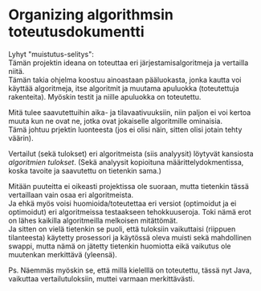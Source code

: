 # Organizing algorithmsin toteutusdokumentti

Lyhyt "muistutus-selitys":  
Tämän projektin ideana on toteuttaa eri järjestamisalgoritmeja ja vertailla niitä.  
Tämän takia ohjelma koostuu ainoastaan pääluokasta, jonka kautta voi käyttää algoritmeja, itse algoritmit ja muutama apuluokka (toteutettuja rakenteita). Myöskin testit ja niille apuluokka on toteutettu.  
  
Mitä tulee saavutettuihin aika- ja tilavaativuuksiin, niin paljon ei voi kertoa muuta kun ne ovat ne, jotka ovat jokaiselle algoritmille ominaisia.  
Tämä johtuu prjektin luonteesta (jos ei olisi näin, sitten olisi jotain tehty väärin).  
  
Vertailut (sekä tulokset) eri algoritmeista (siis analyysit) löytyvät kansiosta *algoritmien tulokset*. (Sekä analyysit kopioituna määrittelydokmentissa, koska tavoite ja saavutettu on tietenkin sama.)  
  
Mitään puuteitta ei oikeasti projektissa ole suoraan, mutta tietenkin tässä vertaillaan vain osaa eri algoritmeista.  
Ja ehkä myös voisi huomioida/toteutettaa eri versiot (optimoidut ja ei optimoidut) eri algoritmeissa testaakseen tehokkuuseroja. Toki nämä erot on lähes kaikilla algoritmeilla melkoisen mitättömät.  
Ja sitten on vielä tietenkin se puoli, että tuloksiin vaikuttaisi (riippuen tilanteesta) käytetty prosessori ja käytössä oleva muisti sekä mahdollinen swappi, mutta nämä on jätetty tietenkin huomiotta eikä vaikutus ole muutenkan merkittävä (yleensä).  
  
  
Ps. Näemmäs myöskin se, että millä kielelllä on toteutettu, tässä nyt Java, vaikuttaa vertailutuloksiin, muttei varmaan merkittävästi.